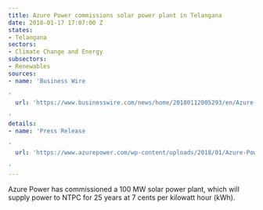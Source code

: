 ```yaml
---
title: Azure Power commissions solar power plant in Telangana
date: 2018-01-17 17:07:00 Z
states:
- Telangana
sectors:
- Climate Change and Energy
subsectors:
- Renewables
sources:
- name: 'Business Wire

'
  url: 'https://www.businesswire.com/news/home/20180112005293/en/Azure-Power-Commissions-100-MW-NTPC-Solar

'
details:
- name: 'Press Release

'
  url: 'https://www.azurepower.com/wp-content/uploads/2018/01/Azure-Power-Commissions-100-MW-NTPC-Solar-Project-in-Telangana.pdf

'
---
```


Azure Power has commissioned a 100 MW solar power plant, which will supply power to NTPC for 25 years at 7 cents per kilowatt hour (kWh).
